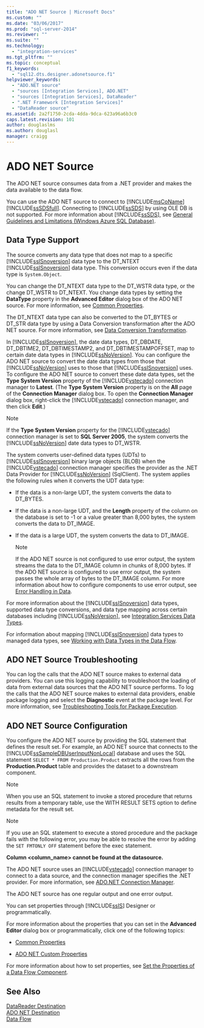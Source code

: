 ```yaml
---
title: "ADO NET Source | Microsoft Docs"
ms.custom: ""
ms.date: "03/06/2017"
ms.prod: "sql-server-2014"
ms.reviewer: ""
ms.suite: ""
ms.technology: 
  - "integration-services"
ms.tgt_pltfrm: ""
ms.topic: conceptual
f1_keywords: 
  - "sql12.dts.designer.adonetsource.f1"
helpviewer_keywords: 
  - "ADO.NET source"
  - "sources [Integration Services], ADO.NET"
  - "sources [Integration Services], DataReader"
  - ".NET Framework [Integration Services]"
  - "DataReader source"
ms.assetid: 2a2f1750-2cda-4dda-9dca-623a96a6b3c0
caps.latest.revision: 101
author: douglaslms
ms.author: douglasl
manager: craigg
---
```

# ADO NET Source
  The ADO NET source consumes data from a .NET provider and makes the data available to the data flow.  
  
 You can use the ADO NET source to connect to [!INCLUDE[msCoName](../../includes/msconame-md.md)] [!INCLUDE[ssSDSfull](../../includes/sssdsfull-md.md)]. Connecting to [!INCLUDE[ssSDS](../../includes/sssds-md.md)] by using OLE DB is not supported. For more information about [!INCLUDE[ssSDS](../../includes/sssds-md.md)], see [General Guidelines and Limitations (Windows Azure SQL Database)](http://go.microsoft.com/fwlink/?LinkId=248228).  
  
## Data Type Support  
 The source converts any data type that does not map to a specific [!INCLUDE[ssISnoversion](../../includes/ssisnoversion-md.md)] data type to the DT_NTEXT [!INCLUDE[ssISnoversion](../../includes/ssisnoversion-md.md)] data type. This conversion occurs even if the data type is `System.Object`.  
  
 You can change the DT_NTEXT data type to the DT_WSTR data type, or the change DT_WSTR to DT_NTEXT. You change data types by setting the **DataType** property in the **Advanced Editor** dialog box of the ADO NET source. For more information, see [Common Properties](../common-properties.md).  
  
 The DT_NTEXT data type can also be converted to the DT_BYTES or DT_STR data type by using a Data Conversion transformation after the ADO NET source. For more information, see [Data Conversion Transformation](transformations/data-conversion-transformation.md).  
  
 In [!INCLUDE[ssISnoversion](../../includes/ssisnoversion-md.md)], the date data types, DT_DBDATE, DT_DBTIME2, DT_DBTIMESTAMP2, and DT_DBTIMESTAMPOFFSET, map to certain date data types in [!INCLUDE[ssNoVersion](../../includes/ssnoversion-md.md)]. You can configure the ADO NET source to convert the date data types from those that [!INCLUDE[ssNoVersion](../../includes/ssnoversion-md.md)] uses to those that [!INCLUDE[ssISnoversion](../../includes/ssisnoversion-md.md)] uses. To configure the ADO NET source to convert these date data types, set the **Type System Version** property of the [!INCLUDE[vstecado](../../includes/vstecado-md.md)] connection manager to **Latest**. (The **Type System Version** property is on the **All** page of the **Connection Manager** dialog box. To open the **Connection Manager** dialog box, right-click the [!INCLUDE[vstecado](../../includes/vstecado-md.md)] connection manager, and then click **Edit**.)  
  
> [!NOTE]  
>  If the **Type System Version** property for the [!INCLUDE[vstecado](../../includes/vstecado-md.md)] connection manager is set to **SQL Server 2005**, the system converts the [!INCLUDE[ssNoVersion](../../includes/ssnoversion-md.md)] date data types to DT_WSTR.  
  
 The system converts user-defined data types (UDTs) to [!INCLUDE[ssISnoversion](../../includes/ssisnoversion-md.md)] binary large objects (BLOB) when the [!INCLUDE[vstecado](../../includes/vstecado-md.md)] connection manager specifies the provider as the .NET Data Provider for [!INCLUDE[ssNoVersion](../../includes/ssnoversion-md.md)] (SqlClient). The system applies the following rules when it converts the UDT data type:  
  
-   If the data is a non-large UDT, the system converts the data to DT_BYTES.  
  
-   If the data is a non-large UDT, and the **Length** property of the column on the database is set to -1 or a value greater than 8,000 bytes, the system converts the data to DT_IMAGE.  
  
-   If the data is a large UDT, the system converts the data to DT_IMAGE.  
  
    > [!NOTE]  
    >  If the ADO NET source is not configured to use error output, the system streams the data to the DT_IMAGE column in chunks of 8,000 bytes. If the ADO NET source is configured to use error output, the system passes the whole array of bytes to the DT_IMAGE column. For more information about how to configure components to use error output, see [Error Handling in Data](error-handling-in-data.md).  
  
 For more information about the [!INCLUDE[ssISnoversion](../../includes/ssisnoversion-md.md)] data types, supported data type conversions, and data type mapping across certain databases including [!INCLUDE[ssNoVersion](../../includes/ssnoversion-md.md)], see [Integration Services Data Types](integration-services-data-types.md).  
  
 For information about mapping [!INCLUDE[ssISnoversion](../../includes/ssisnoversion-md.md)] data types to managed data types, see [Working with Data Types in the Data Flow](../extending-packages-custom-objects/data-flow/working-with-data-types-in-the-data-flow.md).  
  
## ADO NET Source Troubleshooting  
 You can log the calls that the ADO NET source makes to external data providers. You can use this logging capability to troubleshoot the loading of data from external data sources that the ADO NET source performs. To log the calls that the ADO NET source makes to external data providers, enable package logging and select the **Diagnostic** event at the package level. For more information, see [Troubleshooting Tools for Package Execution](../troubleshooting/troubleshooting-tools-for-package-execution.md).  
  
## ADO NET Source Configuration  
 You configure the ADO NET source by providing the SQL statement that defines the result set. For example, an ADO NET source that connects to the [!INCLUDE[ssSampleDBUserInputNonLocal](../../includes/sssampledbuserinputnonlocal-md.md)] database and uses the SQL statement `SELECT * FROM Production.Product` extracts all the rows from the **Production.Product** table and provides the dataset to a downstream component.  
  
> [!NOTE]  
>  When you use an SQL statement to invoke a stored procedure that returns results from a temporary table, use the WITH RESULT SETS option to define metadata for the result set.  
  
> [!NOTE]  
>  If you use an SQL statement to execute a stored procedure and the package fails with the following error, you may be able to resolve the error by adding the `SET FMTONLY OFF` statement before the exec statement.  
>   
>  **Column <column_name> cannot be found at the datasource.**  
  
 The ADO NET source uses an [!INCLUDE[vstecado](../../includes/vstecado-md.md)] connection manager to connect to a data source, and the connection manager specifies the .NET provider. For more information, see [ADO.NET Connection Manager](../connection-manager/ado-net-connection-manager.md).  
  
 The ADO NET source has one regular output and one error output.  
  
 You can set properties through [!INCLUDE[ssIS](../../includes/ssis-md.md)] Designer or programmatically.  
  
 For more information about the properties that you can set in the **Advanced Editor** dialog box or programmatically, click one of the following topics:  
  
-   [Common Properties](../common-properties.md)  
  
-   [ADO NET Custom Properties](ado-net-custom-properties.md)  
  
 For more information about how to set properties, see [Set the Properties of a Data Flow Component](set-the-properties-of-a-data-flow-component.md).  
  
## See Also  
 [DataReader Destination](datareader-destination.md)   
 [ADO NET Destination](ado-net-destination.md)   
 [Data Flow](data-flow.md)  
  
  
